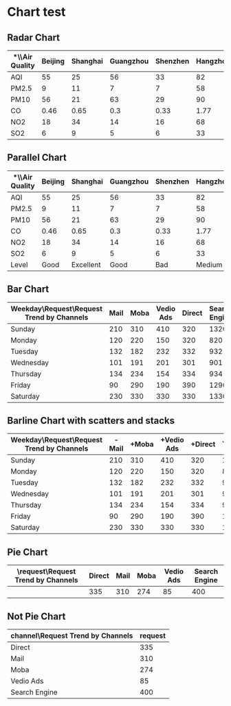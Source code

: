 # Chart test

## Radar Chart

| *\\\\Air Quality | Beijing | Shanghai | Guangzhou | Shenzhen | Hangzhou | Chengdu | Wuhan |
|------------------|---------|----------|-----------|----------|----------|---------|-------|
| AQI              | 55      | 25       | 56        | 33       | 82       | 42      | 74    |
| PM2.5            | 9       | 11       | 7         | 7        | 58       | 24      | 49    |
| PM10             | 56      | 21       | 63        | 29       | 90       | 44      | 77    |
| CO               | 0.46    | 0.65     | 0.3       | 0.33     | 1.77     | 0.76    | 1.46  |
| NO2              | 18      | 34       | 14        | 16       | 68       | 40      | 48    |
| SO2              | 6       | 9        | 5         | 6        | 33       | 16      | 27    |

## Parallel Chart

| *\\\\Air Quality | Beijing | Shanghai  | Guangzhou | Shenzhen | Hangzhou | Chengdu | Wuhan  |
|------------------|---------|-----------|-----------|----------|----------|---------|--------|
| AQI              | 55      | 25        | 56        | 33       | 82       | 42      | 74     |
| PM2.5            | 9       | 11        | 7         | 7        | 58       | 24      | 49     |
| PM10             | 56      | 21        | 63        | 29       | 90       | 44      | 77     |
| CO               | 0.46    | 0.65      | 0.3       | 0.33     | 1.77     | 0.76    | 1.46   |
| NO2              | 18      | 34        | 14        | 16       | 68       | 40      | 48     |
| SO2              | 6       | 9         | 5         | 6        | 33       | 16      | 27     |
| Level            | Good    | Excellent | Good      | Bad      | Medium   | Bad     | Medium |

## Bar Chart

| Weekday\\Request\\Request Trend by Channels | Mail | Moba | Vedio Ads | Direct | Search Engine |
|---------------------------------------------|------|------|-----------|--------|---------------|
| Sunday                                      | 210  | 310  | 410       | 320    | 1320          |
| Monday                                      | 120  | 220  | 150       | 320    | 820           |
| Tuesday                                     | 132  | 182  | 232       | 332    | 932           |
| Wednesday                                   | 101  | 191  | 201       | 301    | 901           |
| Thursday                                    | 134  | 234  | 154       | 334    | 934           |
| Friday                                      | 90   | 290  | 190       | 390    | 1290          |
| Saturday                                    | 230  | 330  | 330       | 330    | 1330          |

## Barline Chart with scatters and stacks

| Weekday\\Request\\Request Trend by Channels | -Mail | +Moba | +Vedio Ads | +Direct | .Search Engine |
|---------------------------------------------|-------|-------|------------|---------|----------------|
| Sunday                                      | 210   | 310   | 410        | 320     | 1320           |
| Monday                                      | 120   | 220   | 150        | 320     | 820            |
| Tuesday                                     | 132   | 182   | 232        | 332     | 932            |
| Wednesday                                   | 101   | 191   | 201        | 301     | 901            |
| Thursday                                    | 134   | 234   | 154        | 334     | 934            |
| Friday                                      | 90    | 290   | 190        | 390     | 1290           |
| Saturday                                    | 230   | 330   | 330        | 330     | 1330           |

## Pie Chart

| \\request\\Request Trend by Channels | Direct | Mail | Moba | Vedio Ads | Search Engine |
|--------------------------------------|--------|------|------|-----------|---------------|
|                                      | 335    | 310  | 274  | 85        | 400           |

## Not Pie Chart

| channel\\Request Trend by Channels | request |
|------------------------------------|---------|
| Direct                             | 335     |
| Mail                               | 310     |
| Moba                               | 274     |
| Vedio Ads                          | 85      |
| Search Engine                      | 400     |
